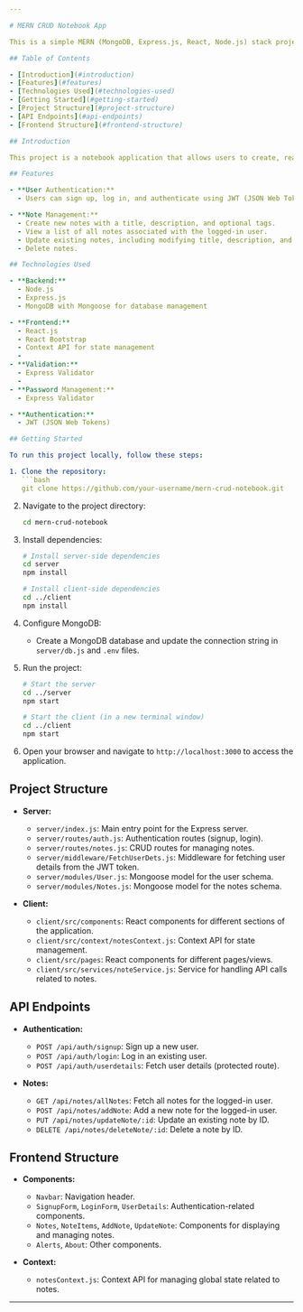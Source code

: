 ```yaml
---

# MERN CRUD Notebook App

This is a simple MERN (MongoDB, Express.js, React, Node.js) stack project that implements a CRUD (Create, Read, Update, Delete) functionality for a notebook application.

## Table of Contents

- [Introduction](#introduction)
- [Features](#features)
- [Technologies Used](#technologies-used)
- [Getting Started](#getting-started)
- [Project Structure](#project-structure)
- [API Endpoints](#api-endpoints)
- [Frontend Structure](#frontend-structure)

## Introduction

This project is a notebook application that allows users to create, read, update, and delete notes. Users can sign up, log in, and manage their personal notes. The application is built using the MERN stack, which includes MongoDB for the database, Express.js for the backend, React for the frontend, and Node.js for server-side scripting.

## Features

- **User Authentication:**
  - Users can sign up, log in, and authenticate using JWT (JSON Web Tokens).

- **Note Management:**
  - Create new notes with a title, description, and optional tags.
  - View a list of all notes associated with the logged-in user.
  - Update existing notes, including modifying title, description, and tags.
  - Delete notes.

## Technologies Used

- **Backend:**
  - Node.js
  - Express.js
  - MongoDB with Mongoose for database management

- **Frontend:**
  - React.js
  - React Bootstrap
  - Context API for state management
  - 
- **Validation:**
  - Express Validator
  - 
- **Password Management:**
  - Express Validator

- **Authentication:**
  - JWT (JSON Web Tokens)

## Getting Started

To run this project locally, follow these steps:

1. Clone the repository:
   ```bash
   git clone https://github.com/your-username/mern-crud-notebook.git
   ```

2. Navigate to the project directory:
   ```bash
   cd mern-crud-notebook
   ```

3. Install dependencies:
   ```bash
   # Install server-side dependencies
   cd server
   npm install

   # Install client-side dependencies
   cd ../client
   npm install
   ```

4. Configure MongoDB:
   - Create a MongoDB database and update the connection string in `server/db.js` and `.env` files.

5. Run the project:
   ```bash
   # Start the server
   cd ../server
   npm start

   # Start the client (in a new terminal window)
   cd ../client
   npm start
   ```

6. Open your browser and navigate to `http://localhost:3000` to access the application.

## Project Structure

- **Server:**
  - `server/index.js`: Main entry point for the Express server.
  - `server/routes/auth.js`: Authentication routes (signup, login).
  - `server/routes/notes.js`: CRUD routes for managing notes.
  - `server/middleware/FetchUserDets.js`: Middleware for fetching user details from the JWT token.
  - `server/modules/User.js`: Mongoose model for the user schema.
  - `server/modules/Notes.js`: Mongoose model for the notes schema.

- **Client:**
  - `client/src/components`: React components for different sections of the application.
  - `client/src/context/notesContext.js`: Context API for state management.
  - `client/src/pages`: React components for different pages/views.
  - `client/src/services/noteService.js`: Service for handling API calls related to notes.

## API Endpoints

- **Authentication:**
  - `POST /api/auth/signup`: Sign up a new user.
  - `POST /api/auth/login`: Log in an existing user.
  - `POST /api/auth/userdetails`: Fetch user details (protected route).

- **Notes:**
  - `GET /api/notes/allNotes`: Fetch all notes for the logged-in user.
  - `POST /api/notes/addNote`: Add a new note for the logged-in user.
  - `PUT /api/notes/updateNote/:id`: Update an existing note by ID.
  - `DELETE /api/notes/deleteNote/:id`: Delete a note by ID.

## Frontend Structure

- **Components:**
  - `Navbar`: Navigation header.
  - `SignupForm`, `LoginForm`, `UserDetails`: Authentication-related components.
  - `Notes`, `NoteItems`, `AddNote`, `UpdateNote`: Components for displaying and managing notes.
  - `Alerts`, `About`: Other components.

- **Context:**
  - `notesContext.js`: Context API for managing global state related to notes.


---
```

